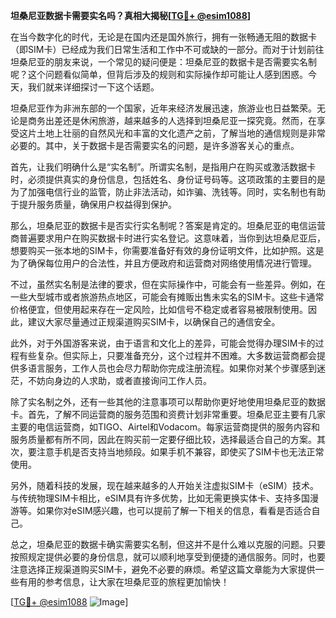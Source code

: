 **坦桑尼亚数据卡需要实名吗？真相大揭秘[[TG💪+ @esim1088](https://t.me/s/esim1088)]**

在当今数字化的时代，无论是在国内还是国外旅行，拥有一张畅通无阻的数据卡（即SIM卡）已经成为我们日常生活和工作中不可或缺的一部分。而对于计划前往坦桑尼亚的朋友来说，一个常见的疑问便是：坦桑尼亚的数据卡是否需要实名制呢？这个问题看似简单，但背后涉及的规则和实际操作却可能让人感到困惑。今天，我们就来详细探讨一下这个话题。

坦桑尼亚作为非洲东部的一个国家，近年来经济发展迅速，旅游业也日益繁荣。无论是商务出差还是休闲旅游，越来越多的人选择到坦桑尼亚一探究竟。然而，在享受这片土地上壮丽的自然风光和丰富的文化遗产之前，了解当地的通信规则是非常必要的。其中，关于数据卡是否需要实名的问题，是许多游客关心的重点。

首先，让我们明确什么是“实名制”。所谓实名制，是指用户在购买或激活数据卡时，必须提供真实的身份信息，包括姓名、身份证号码等。这项政策的主要目的是为了加强电信行业的监管，防止非法活动，如诈骗、洗钱等。同时，实名制也有助于提升服务质量，确保用户权益得到保护。

那么，坦桑尼亚的数据卡是否实行实名制呢？答案是肯定的。坦桑尼亚的电信运营商普遍要求用户在购买数据卡时进行实名登记。这意味着，当你到达坦桑尼亚后，想要购买一张本地的SIM卡，你需要准备好有效的身份证明文件，比如护照。这是为了确保每位用户的合法性，并且方便政府和运营商对网络使用情况进行管理。

不过，虽然实名制是法律的要求，但在实际操作中，可能会有一些差异。例如，在一些大型城市或者旅游热点地区，可能会有摊贩出售未实名的SIM卡。这些卡通常价格便宜，但使用起来存在一定风险，比如信号不稳定或者容易被限制使用。因此，建议大家尽量通过正规渠道购买SIM卡，以确保自己的通信安全。

此外，对于外国游客来说，由于语言和文化上的差异，可能会觉得办理SIM卡的过程有些复杂。但实际上，只要准备充分，这个过程并不困难。大多数运营商都会提供多语言服务，工作人员也会尽力帮助你完成注册流程。如果你对某个步骤感到迷茫，不妨向身边的人求助，或者直接询问工作人员。

除了实名制之外，还有一些其他的注意事项可以帮助你更好地使用坦桑尼亚的数据卡。首先，了解不同运营商的服务范围和资费计划非常重要。坦桑尼亚主要有几家主要的电信运营商，如TIGO、Airtel和Vodacom。每家运营商提供的服务内容和服务质量都有所不同，因此在购买前一定要仔细比较，选择最适合自己的方案。其次，要注意手机是否支持当地频段。如果手机不兼容，即使买了SIM卡也无法正常使用。

另外，随着科技的发展，现在越来越多的人开始关注虚拟SIM卡（eSIM）技术。与传统物理SIM卡相比，eSIM具有许多优势，比如无需更换实体卡、支持多国漫游等。如果你对eSIM感兴趣，也可以提前了解一下相关的信息，看看是否适合自己。

总之，坦桑尼亚的数据卡确实需要实名制，但这并不是什么难以克服的问题。只要按照规定提供必要的身份信息，就可以顺利地享受到便捷的通信服务。同时，也要注意选择正规渠道购买SIM卡，避免不必要的麻烦。希望这篇文章能为大家提供一些有用的参考信息，让大家在坦桑尼亚的旅程更加愉快！

[[TG💪+ @esim1088](https://t.me/s/esim1088) ![Image](https://i.postimg.cc/4NQfJmqS/Snipaste-2025-05-13-00-14-12.png)]